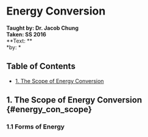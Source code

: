 # Energy Conversion
**Taught by: Dr. Jacob Chung**  
**Taken: SS 2016**  
**Text: **  
*by: *

## Table of Contents

- [1. The Scope of Energy Conversion](#energy_con_scope)

## 1. The Scope of Energy Conversion {#energy_con_scope}

### 1.1 Forms of Energy
